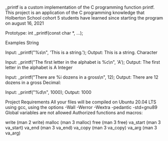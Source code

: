 _printf is a custom implementation of the C programming function printf. This project is an application of the C programming knowledge that Holberton School cohort 5 students have learned since starting the program on august 16, 2021

Prototype: int _printf(const char *, ...);

Examples
String

Input: _printf("%s\n", 'This is a string.');
Output: This is a string.
Character

Input: _printf("The first letter in the alphabet is %c\n", 'A');
Output: The first letter in the alphabet is A
Integer

Input: _printf("There are %i dozens in a gross\n", 12);
Output: There are 12 dozens in a gross
Decimal:

Input: _printf("%d\n", 1000);
Output: 1000

Project Requirements
All your files will be compiled on Ubuntu 20.04 LTS using gcc, using the options -Wall -Werror -Wextra -pedantic -std=gnu89
Global variables are not allowed
Authorized functions and macros:

write (man 2 write)
malloc (man 3 malloc)
free (man 3 free)
va_start (man 3 va_start)
va_end (man 3 va_end)
va_copy (man 3 va_copy)
va_arg (man 3 va_arg)
